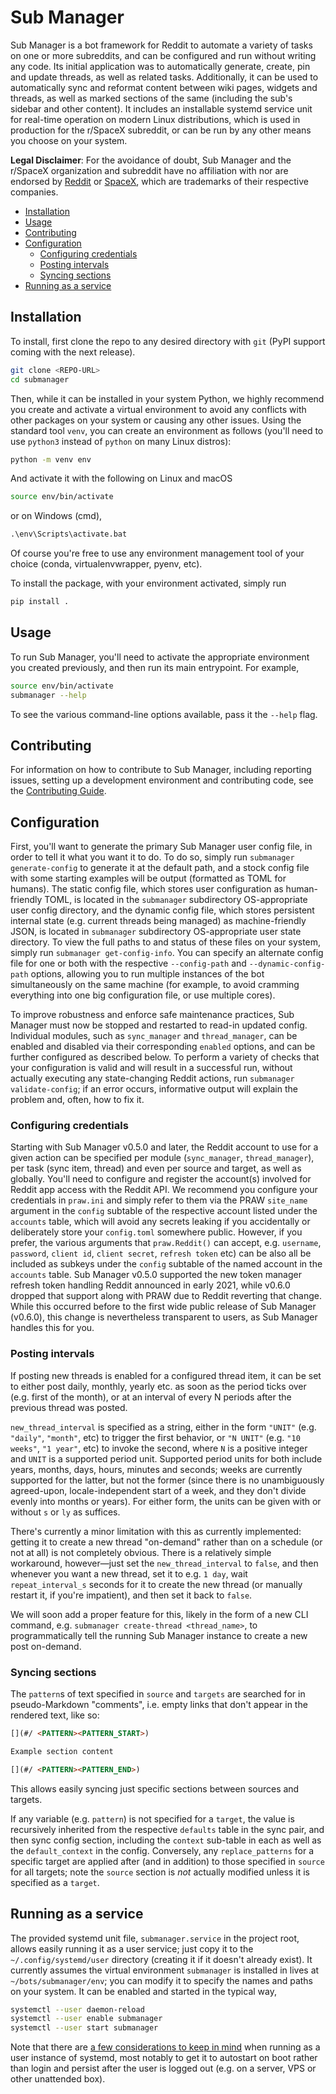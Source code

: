 # Sub Manager

Sub Manager is a bot framework for Reddit to automate a variety of tasks on one or more subreddits, and can be configured and run without writing any code.
Its initial application was to automatically generate, create, pin and update threads, as well as related tasks.
Additionally, it can be used to automatically sync and reformat content between wiki pages, widgets and threads, as well as marked sections of the same (including the sub's sidebar and other content).
It includes an installable systemd service unit for real-time operation on modern Linux distributions, which is used in production for the r/SpaceX subreddit, or can be run by any other means you choose on your system.

**Legal Disclaimer**: For the avoidance of doubt, Sub Manager and the r/SpaceX organization and subreddit have no affiliation with nor are endorsed by [Reddit](https://www.reddit.com) or [SpaceX](https://www.spacex.com), which are trademarks of their respective companies.



<!-- markdownlint-disable -->
<!-- START doctoc generated TOC please keep comment here to allow auto update -->
<!-- DON'T EDIT THIS SECTION, INSTEAD RE-RUN doctoc TO UPDATE -->

- [Installation](#installation)
- [Usage](#usage)
- [Contributing](#contributing)
- [Configuration](#configuration)
  - [Configuring credentials](#configuring-credentials)
  - [Posting intervals](#posting-intervals)
  - [Syncing sections](#syncing-sections)
- [Running as a service](#running-as-a-service)

<!-- END doctoc generated TOC please keep comment here to allow auto update -->
<!-- markdownlint-restore -->



## Installation

To install, first clone the repo to any desired directory with ``git`` (PyPI support coming with the next release).

```bash
git clone <REPO-URL>
cd submanager
```

Then, while it can be installed in your system Python, we highly recommend you create and activate a virtual environment to avoid any conflicts with other packages on your system or causing any other issues.
Using the standard tool ``venv``, you can create an environment as follows (you'll need to use ``python3`` instead of ``python`` on many Linux distros):

```bash
python -m venv env
```

And activate it with the following on Linux and macOS

```bash
source env/bin/activate
```

or on Windows (cmd),

```cmd
.\env\Scripts\activate.bat
```

Of course you're free to use any environment management tool of your choice (conda, virtualenvwrapper, pyenv, etc).

To install the package, with your environment activated, simply run

```bash
pip install .
```



## Usage

To run Sub Manager, you'll need to activate the appropriate environment you created previously, and then run its main entrypoint.
For example,

```bash
source env/bin/activate
submanager --help
```

To see the various command-line options available, pass it the ``--help`` flag.


## Contributing

For information on how to contribute to Sub Manager, including reporting issues, setting up a development environment and contributing code, see the [Contributing Guide](https://github.com/r-spacex/submanager/blob/master/CONTRIBUTING.md).



## Configuration

First, you'll want to generate the primary Sub Manager user config file, in order to tell it what you want it to do.
To do so, simply run ``submanager generate-config`` to generate it at the default path, and a stock config file with some starting examples will be output (formatted as TOML for humans).
The static config file, which stores user configuration as human-friendly TOML, is located in the ``submanager`` subdirectory OS-appropriate user config directory, and the dynamic config file, which stores persistent internal state (e.g. current threads being managed) as machine-friendly JSON, is located in ``submanager`` subdirectory OS-appropriate user state directory.
To view the full paths to and status of these files on your system, simply run ``submanager get-config-info``.
You can specify an alternate config file for one or both with the respective ``--config-path`` and ``--dynamic-config-path`` options, allowing you to run multiple instances of the bot simultaneously on the same machine (for example, to avoid cramming everything into one big configuration file, or use multiple cores).

To improve robustness and enforce safe maintenance practices, Sub Manager must now be stopped and restarted to read-in updated config.
Individual modules, such as ``sync_manager`` and ``thread_manager``, can be enabled and disabled via their corresponding ``enabled`` options, and can be further configured as described below.
To perform a variety of checks that your configuration is valid and will result in a successful run, without actually executing any state-changing Reddit actions, run ``submanager validate-config``; if an error occurs, informative output will explain the problem and, often, how to fix it.


### Configuring credentials

Starting with Sub Manager v0.5.0 and later, the Reddit account to use for a given action can be specified per module (``sync_manager``, ``thread_manager``), per task (sync item, thread) and even per source and target, as well as globally.
You'll need to configure and register the account(s) involved for Reddit app access with the Reddit API.
We recommend you configure your credentials in ``praw.ini`` and simply refer to them via the PRAW ``site_name`` argument in the ``config`` subtable of the respective account listed under the ``accounts`` table, which will avoid any secrets leaking if you accidentally or deliberately store your ``config.toml`` somewhere public.
However, if you prefer, the various arguments that ``praw.Reddit()`` can accept, e.g. ``username``, ``password``, ``client id``, ``client secret``, ``refresh token`` etc) can be also all be included as subkeys under the ``config`` subtable of the named account in the ``accounts`` table.
Sub Manager v0.5.0 supported the new token manager refresh token handling Reddit announced in early 2021, while v0.6.0 dropped that support along with PRAW due to Reddit reverting that change.
While this occurred before to the first wide public release of Sub Manager (v0.6.0), this change is nevertheless transparent to users, as Sub Manager handles this for you.


### Posting intervals

If posting new threads is enabled for a configured thread item, it can be set to either post daily, monthly, yearly etc. as soon as the period ticks over (e.g. first of the month), or at an interval of every N periods after the previous thread was posted.

``new_thread_interval`` is specified as a string, either in the form ``"UNIT"`` (e.g. ``"daily"``, ``"month"``, etc) to trigger the first behavior, or `"N UNIT"` (e.g. ``"10 weeks"``, ``"1 year"``, etc) to invoke the second, where ``N`` is a positive integer and ``UNIT`` is a supported period unit.
Supported period units for both include years, months, days, hours, minutes and seconds; weeks are currently supported for the latter, but not the former (since there is no unambiguously agreed-upon, locale-independent start of a week, and they don't divide evenly into months or years).
For either form, the units can be given with or without `s` or `ly` as suffices.

There's currently a minor limitation with this as currently implemented: getting it to create a new thread "on-demand" rather than on a schedule (or not at all) is not completely obvious.
There is a relatively simple workaround, however—just set the ``new_thread_interval`` to ``false``, and then whenever you want a new thread, set it to e.g. ``1 day``, wait `repeat_interval_s` seconds for it to create the new thread (or manually restart it, if you're impatient), and then set it back to ``false``.

We will soon add a proper feature for this, likely in the form of a new CLI command, e.g. ``submanager create-thread <thread_name>``, to programmatically tell the running Sub Manager instance to create a new post on-demand.


### Syncing sections

The ``pattern``s of text specified in ``source`` and ``targets`` are searched for in pseudo-Markdown "comments", i.e. empty links that don't appear in the rendered text, like so:

```markdown
[](#/ <PATTERN><PATTERN_START>)

Example section content

[](#/ <PATTERN><PATTERN_END>)
```

This allows easily syncing just specific sections between sources and targets.

If any variable (e.g. ``pattern``) is not specified for a ``target``, the value is recursively inherited from the respective ``defaults`` table in the sync pair, and then sync config section, including the ``context`` sub-table in each as well as the ``default_context`` in the config.
Conversely, any ``replace_patterns`` for a specific target are applied after (and in addition) to those specified in ``source`` for all targets; note the ``source`` section is *not* actually modified unless it is specified as a ``target``.



## Running as a service

The provided systemd unit file, `submanager.service` in the project root, allows easily running it as a user service; just copy it to the ``~/.config/systemd/user`` directory (creating it if it doesn't already exist).
It currently assumes the virtual environment ``submanager`` is installed in lives at ``~/bots/submanager/env``; you can modify it to specify the names and paths on your system.
It can be enabled and started in the typical way,

```bash
systemctl --user daemon-reload
systemctl --user enable submanager
systemctl --user start submanager
```

Note that there are [a few considerations to keep in mind](https://wiki.archlinux.org/index.php/systemd/User#Automatic_start-up_of_systemd_user_instances) when running as a user instance of systemd, most notably to get it to autostart on boot rather than login and persist after the user is logged out (e.g. on a server, VPS or other unattended box).
